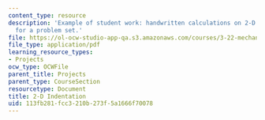 ```yaml
---
content_type: resource
description: 'Example of student work: handwritten calculations on 2-D indentation
  for a problem set.'
file: https://ol-ocw-studio-app-qa.s3.amazonaws.com/courses/3-22-mechanical-behavior-of-materials-spring-2008/113fb281fcc3210b273f5a1666f70078_3c.pdf
file_type: application/pdf
learning_resource_types:
- Projects
ocw_type: OCWFile
parent_title: Projects
parent_type: CourseSection
resourcetype: Document
title: 2-D Indentation
uid: 113fb281-fcc3-210b-273f-5a1666f70078
---
```


